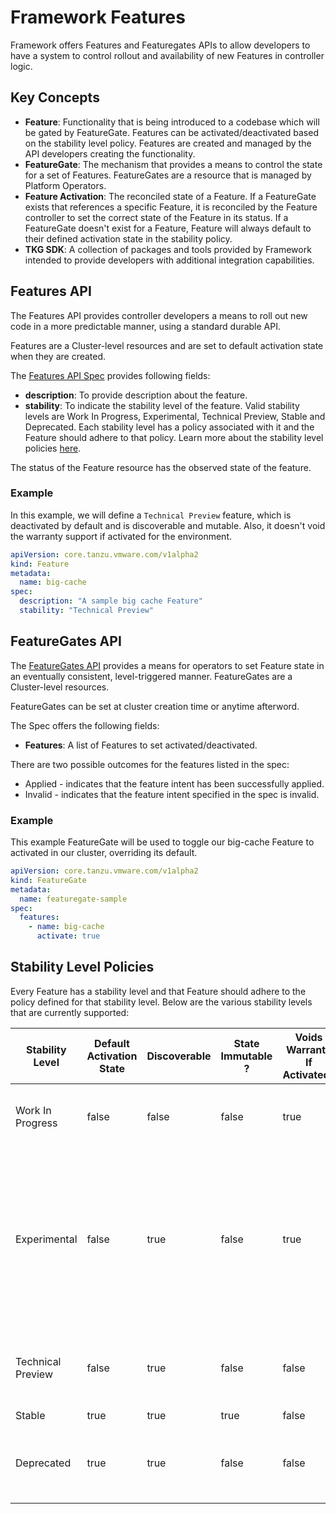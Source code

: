 # Framework Features

Framework offers Features and Featuregates APIs to allow developers to have a
system to control rollout and availability of new Features in controller logic.

## Key Concepts

* **Feature**: Functionality that is being introduced to a codebase which will
  be gated by FeatureGate. Features can be activated/deactivated based on the
  stability level policy. Features are created and managed by the API developers
  creating the functionality.
* **FeatureGate**: The mechanism that provides a means to control the state for
  a set of Features. FeatureGates are a resource that is managed by Platform
  Operators.
* **Feature Activation**: The reconciled state of a Feature. If a FeatureGate
  exists that references a specific Feature, it is reconciled by the Feature controller
  to set the correct state of the Feature in its status. If a FeatureGate doesn't exist
  for a Feature, Feature will always default to their defined activation state in the
  stability policy.
* **TKG SDK**: A collection of packages and tools provided by Framework intended
  to provide developers with additional integration capabilities.

## Features API

The Features API provides controller developers a means to roll out new code in a more
predictable manner, using a standard durable API.

Features are a Cluster-level resources and are set to default activation state when
they are created.

The [Features API Spec](apis/core/v1alpha2/feature_types.go) provides following fields:

* **description**: To provide description about the feature.
* **stability**: To indicate the stability level of the feature. Valid stability levels are
  Work In Progress, Experimental, Technical Preview, Stable and Deprecated. Each stability
  level has a policy associated with it and the Feature should adhere to that policy. Learn
  more about the stability level policies [here](##stability-level-policies).

The status of the Feature resource has the observed state of the feature.

### Example

In this example, we will define a `Technical Preview` feature, which is deactivated by default
and is discoverable and mutable. Also, it doesn't void the warranty support if activated for
the environment.

```yaml
apiVersion: core.tanzu.vmware.com/v1alpha2
kind: Feature
metadata:
  name: big-cache
spec:
  description: "A sample big cache Feature"
  stability: "Technical Preview"
```

## FeatureGates API

The [FeatureGates API](apis/core/v1alpha2/featuregate_types.go) provides a
means for operators to set Feature state in an eventually consistent,
level-triggered manner. FeatureGates are a Cluster-level resources.

FeatureGates can be set at cluster creation time or anytime afterword.

The Spec offers the following fields:

* **Features**: A list of Features to set activated/deactivated.

There are two possible outcomes for the features listed in the spec:

* Applied - indicates that the feature intent has been successfully applied.
* Invalid - indicates that the feature intent specified in the spec is invalid.

### Example

This example FeatureGate will be used to toggle our big-cache Feature to activated
in our cluster, overriding its default.

```yaml
apiVersion: core.tanzu.vmware.com/v1alpha2
kind: FeatureGate
metadata:
  name: featuregate-sample
spec:
  features:
    - name: big-cache
      activate: true
```

## Stability Level Policies

Every Feature has a stability level and that Feature should adhere to the policy
defined for that stability level. Below are the various stability levels that
are currently supported:

| Stability Level   | Default Activation State | Discoverable | State Immutable ? | Voids Warranty If Activated? | Stability Level Description                                                                                                                                                                                                                                                                                                                                                                                                                                                                     |
|-------------------|--------------------------|--------------|-------------------|------------------------------|-------------------------------------------------------------------------------------------------------------------------------------------------------------------------------------------------------------------------------------------------------------------------------------------------------------------------------------------------------------------------------------------------------------------------------------------------------------------------------------------------|
| Work In Progress  | false                    | false        | false             | true                         | Feature is still under development. It is not ready to be used, except by the team working on it. Activating this feature is not recommended under any circumstances.                                                                                                                                                                                                                                                                                                                           |
| Experimental      | false                    | true         | false             | true                         | Feature is not ready, but may be used in pre-production environments. However, if an experimental feature has ever been used in an environment, that environment will not be supported. Activating an experimental feature requires you to permanently, irrevocably void all support guarantees for this environment by setting permanentlyVoidAllSupportGuarantees in feature reference in featuregate spec to true. You will need to recreate the environment to return to a supported state. |
| Technical Preview | false                    | true         | false             | false                        | Feature is not ready, but is not believed to be dangerous. The feature itself is unsupported, but activating a technical preview feature does not affect the support status of the environment.                                                                                                                                                                                                                                                                                                 |
| Stable            | true                     | true         | true              | false                        | Feature is ready and fully supported                                                                                                                                                                                                                                                                                                                                                                                                                                                            |
| Deprecated        | true                     | true         | false             | false                        | Feature is destined for removal, usage is discouraged. Deactivate this feature prior to upgrading to a release which has removed it to validate that you are not still using it and to prevent users from introducing new usage of it.                                                                                                                                                                                                                                                          |
